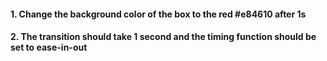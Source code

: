 #### 1. Change the background color of the box to the red #e84610 after 1s
#### 2. The transition should take 1 second and the timing function should be set to ease-in-out